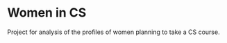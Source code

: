 Women in CS
===========

Project for analysis of the profiles of women planning to take a CS course.
